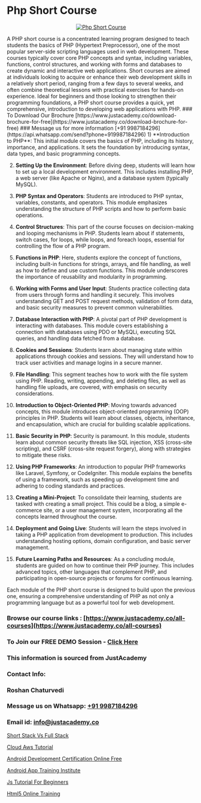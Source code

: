 # Php Short Course

<p align="center">
  <a href="https://justacademy.co/course-detail/php-training">
    <img src="https://justacademy.co/storage2/course_image/1676637155_course_image.webp" alt="Php Short Course">
  </a>
</p>
A PHP short course is a concentrated learning program designed to teach students the basics of PHP (Hypertext Preprocessor), one of the most popular server-side scripting languages used in web development. These courses typically cover core PHP concepts and syntax, including variables, functions, control structures, and working with forms and databases to create dynamic and interactive web applications. Short courses are aimed at individuals looking to acquire or enhance their web development skills in a relatively short period, ranging from a few days to several weeks, and often combine theoretical lessons with practical exercises for hands-on experience. Ideal for beginners and those looking to strengthen their programming foundations, a PHP short course provides a quick, yet comprehensive, introduction to developing web applications with PHP.
### To Download Our Brochure [https://www.justacademy.co/download-brochure-for-free](https://www.justacademy.co/download-brochure-for-free)
### Message us for more information [+91 9987184296](https://api.whatsapp.com/send?phone=919987184296)
1) **Introduction to PHP**: This initial module covers the basics of PHP, including its history, importance, and applications. It sets the foundation by introducing syntax, data types, and basic programming concepts.

2) **Setting Up the Environment**: Before diving deep, students will learn how to set up a local development environment. This includes installing PHP, a web server (like Apache or Nginx), and a database system (typically MySQL).

3) **PHP Syntax and Operators**: Students are introduced to PHP syntax, variables, constants, and operators. This module emphasizes understanding the structure of PHP scripts and how to perform basic operations.

4) **Control Structures**: This part of the course focuses on decision-making and looping mechanisms in PHP. Students learn about if statements, switch cases, for loops, while loops, and foreach loops, essential for controlling the flow of a PHP program.

5) **Functions in PHP**: Here, students explore the concept of functions, including built-in functions for strings, arrays, and file handling, as well as how to define and use custom functions. This module underscores the importance of reusability and modularity in programming.

6) **Working with Forms and User Input**: Students practice collecting data from users through forms and handling it securely. This involves understanding GET and POST request methods, validation of form data, and basic security measures to prevent common vulnerabilities.

7) **Database Interaction with PHP**: A pivotal part of PHP development is interacting with databases. This module covers establishing a connection with databases using PDO or MySQLi, executing SQL queries, and handling data fetched from a database.

8) **Cookies and Sessions**: Students learn about managing state within applications through cookies and sessions. They will understand how to track user activities and manage logins in a secure manner.

9) **File Handling**: This segment teaches how to work with the file system using PHP. Reading, writing, appending, and deleting files, as well as handling file uploads, are covered, with emphasis on security considerations.

10) **Introduction to Object-Oriented PHP**: Moving towards advanced concepts, this module introduces object-oriented programming (OOP) principles in PHP. Students will learn about classes, objects, inheritance, and encapsulation, which are crucial for building scalable applications.

11) **Basic Security in PHP**: Security is paramount. In this module, students learn about common security threats like SQL injection, XSS (cross-site scripting), and CSRF (cross-site request forgery), along with strategies to mitigate these risks.

12) **Using PHP Frameworks**: An introduction to popular PHP frameworks like Laravel, Symfony, or CodeIgniter. This module explains the benefits of using a framework, such as speeding up development time and adhering to coding standards and practices.

13) **Creating a Mini-Project**: To consolidate their learning, students are tasked with creating a small project. This could be a blog, a simple e-commerce site, or a user management system, incorporating all the concepts learned throughout the course.

14) **Deployment and Going Live**: Students will learn the steps involved in taking a PHP application from development to production. This includes understanding hosting options, domain configuration, and basic server management.

15) **Future Learning Paths and Resources**: As a concluding module, students are guided on how to continue their PHP journey. This includes advanced topics, other languages that complement PHP, and participating in open-source projects or forums for continuous learning.

Each module of the PHP short course is designed to build upon the previous one, ensuring a comprehensive understanding of PHP as not only a programming language but as a powerful tool for web development.

### Browse our course links : [https://www.justacademy.co/all-courses](https://www.justacademy.co/all-courses) 
### To Join our FREE DEMO Session - [Click Here](https://www.justacademy.co/register-for-course-demo)


### This information is sourced from JustAcademy
### Contact Info:
### Roshan Chaturvedi
### Message us on Whatsapp: [+91 9987184296](https://api.whatsapp.com/send?phone=919987184296)
### Email id: [info@justacademy.co](mailto:info@justacademy.co)
                
[Short Stack Vs Full Stack](https://www.linkedin.com/pulse/short-stack-vs-full-justacademy-chandigarh-cfh1e?trackingId=4Uw5E1W57%2FcftoW5j3%2BaEQ%3D%3D&lipi=urn%3Ali%3Apage%3Ad_flagship3_company_admin%3BWufQlDx4QTmF2D0sEhqzSw%3D%3D)

[Cloud Aws Tutorial](https://www.linkedin.com/pulse/cloud-aws-tutorial-justacademy-kolkata-1irze?trackingId=%2BIKzqT%2BKWzwymUhu9ZyhVA%3D%3D&lipi=urn%3Ali%3Apage%3Ad_flagship3_company_admin%3BQDIjHgscSv%2BfE53RTIlzCA%3D%3D)

[Android Development Certification Online Free](https://medium.com/@AkashSingh2052/android-development-certification-online-free-c718b7705c49)

[Android App Training Institute](https://medium.com/@prempja40/android-app-training-institute-7e15a35d1fdc)

[Js Tutorial For Beginners](https://justacademyin.github.io/justacademy/js-tutorial-for-beginners)

[Html5 Online Training](https://justacademyin.github.io/justacademy/html5-online-training)

